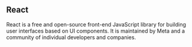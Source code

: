 ## React 
React is a free and open-source front-end JavaScript library for building user interfaces based on UI components. It is maintained by Meta and a community of individual developers and companies.
